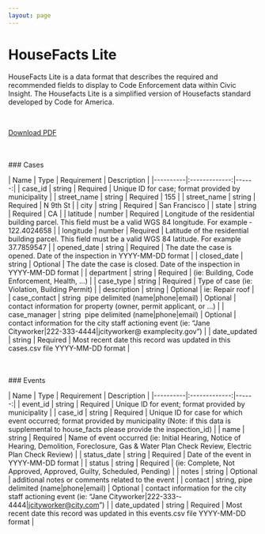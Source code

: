 ```yaml
---
layout: page
---
```


# HouseFacts Lite

HouseFacts Lite is a data format that describes the required and recommended fields to display to Code Enforcement data within Civic Insight. The Housefacts Lite is a simplified version of Housefacts standard developed by Code for America.

<br>

<a class="menu-button btn-glow primary btn-submit signup" href="/assets/housefacts-lite.pdf">Download PDF</a>


<br>
<br>
### Cases



| Name   |      Type      |  Requirement |  Description |
|----------|:-------------:|------:|
| case_id |  string | Required | Unique ID for case; format provided by municipality |
| street_name |  string | Required | 155 |
| street_name |  string | Required | N 9th St |
| city |  string | Required | San Francisco |
| state |  string | Required | CA |
| latitude |  number | Required | Longitude of the residential building parcel. This field must be a valid WGS 84 longitude. For example ­122.4024658 |
| longitude |  number | Required | Latitude of the residential building parcel. This field must be a valid WGS 84 latitude. For example 37.7859547 |
| opened_date |  string | Required | The date the case is opened. Date of the inspection in YYYY­-MM-­DD format |
| closed_date |  string | Optional | The date the case is closed. Date of the inspection in YYYY­-MM-­DD format |
| department |  string | Required | (ie: Building, Code Enforcement, Health, ...) |
| case_type |  string | Required | Type of case (ie: Violation, Building Permit) |
| description |  string | Optional | ie: Repair roof |
| case_contact |  string ­ pipe delimited (name\|phone\|email) | Optional | contact information for property (owner, permit applicant, or ...) |
| case_manager |  string ­ pipe delimited (name\|phone\|email) | Optional | contact information for the city staff actioning event (ie: “Jane Cityworker|222\-­333\-­4444|jcityworker@ examplecity.gov”) |
| date_updated |  string | Required | Most recent date this record was updated in this cases.csv file YYYY­-MM-­DD format |


<br>
<br>
### Events

| Name   |      Type      |  Requirement |  Description |
|----------|:-------------:|------:|
| event_id |  string | Required | Unique ID for event; format provided by municipality |
| case_id |  string | Required | Unique ID for case for which event occurred; format provided by municipality (Note: if this data is supplemental to house_facts please provide the inspection_id) |
| name |  string | Required | Name of event occurred (ie: Initial Hearing, Notice of Hearing, Demolition, Foreclosure, Gas & Water Plan Check Review, Electric Plan Check Review) |
| status_date |  string | Required | Date of the event in YYYY-­MM-­DD format |
| status |  string | Required | (ie: Complete, Not Approved, Approved, Guilty, Scheduled, Pending) |
| notes |  string | Optional | additional notes or comments related to the event |
| contact |  string, pipe delimited (name\|phone\|email) | Optional | contact information for the city staff actioning event (ie: “Jane Cityworker\|222­\-333\-­4444\|jcityworker@city.com”) |
| date_updated |  string | Required | Most recent date this record was updated in this events.csv file YYYY­-MM-­DD format |

